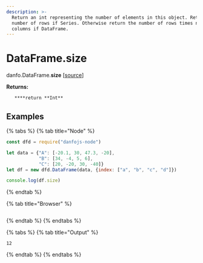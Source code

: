 ```yaml
---
description: >-
  Return an int representing the number of elements in this object. Return the
  number of rows if Series. Otherwise return the number of rows times number of
  columns if DataFrame.
---
```


# DataFrame.size

danfo.DataFrame.**size** \[[source](https://github.com/opensource9ja/danfojs/blob/eb5919d2cac34271fc3b725fa24aa3ad4eacde37/danfojs/src/core/generic.js#L290)\]

**Returns:**

       ****return **Int**

## **Examples**

{% tabs %}
{% tab title="Node" %}
```javascript
const dfd = require("danfojs-node")

let data = {"A": [-20.1, 30, 47.3, -20],
            "B": [34, -4, 5, 6], 
            "C": [20, -20, 30, -40]}
let df = new dfd.DataFrame(data, {index: ["a", "b", "c", "d"]})

console.log(df.size)


```
{% endtab %}

{% tab title="Browser" %}
```

```
{% endtab %}
{% endtabs %}

{% tabs %}
{% tab title="Output" %}
```text
12
```
{% endtab %}
{% endtabs %}

